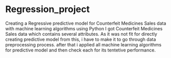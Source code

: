 # Regression_project
Creating a Regressive predictive model for Counterfeit Medicines Sales data with machine learning algorithms using Python
I got Counterfeit Medicines Sales data which contains several attributes. As it was not fit for directly creating predictive model from this,
i have to make it to go through data preprocessing process.
after that i applied all machine learning algorithms for predictive model and then check each for its tentetive performance.
